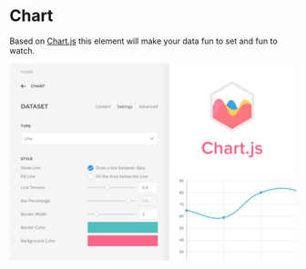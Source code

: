 # Chart

Based on [Chart.js](https://www.chartjs.org/) this element will make your data fun to set and fun to watch.

![Chart Element](./assets/chart.png)
